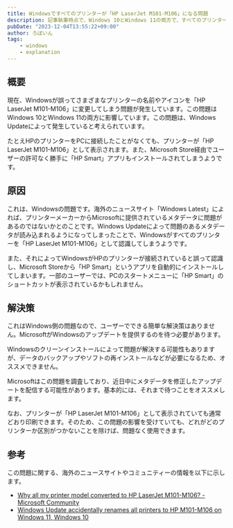 ```yaml
---
title: Windowsですべてのプリンターが「HP LaserJet M101-M106」になる問題
description: 記事執筆時点で、Windows 10とWindows 11の両方で、すべてのプリンターのモデル名が実際のメーカーや型番に関係なく「HP LaserJet M101-M106」として表示される問題が発生しています。
pubDate: "2023-12-04T13:55:22+09:00"
author: ろぼいん
tags:
    - windows
    - explanation
---
```


## 概要

現在、Windowsが誤ってさまざまなプリンターの名前やアイコンを「HP LaserJet M101-M106」に変更してしまう問題が発生しています。この問題はWindows 10とWindows 11の両方に影響しています。この問題は、Windows Updateによって発生していると考えられています。

たとえHPのプリンターをPCに接続したことがなくても、プリンターが「HP LaserJet M101-M106」として表示されます。また、Microsoft Store経由でユーザーの許可なく勝手に「HP Smart」アプリもインストールされてしまうようです。

## 原因

これは、Windowsの問題です。海外のニュースサイト「Windows Latest」によれば、プリンターメーカーからMicrosoftに提供されているメタデータに問題があるのではないかとのことです。Windows Updateによって問題のあるメタデータが読み込まれるようになってしまったことで、Windowsがすべてのプリンターを「HP LaserJet M101-M106」として認識してしまうようです。

また、それによってWindowsがHPのプリンターが接続されていると誤って認識し、Microsoft Storeから「HP Smart」というアプリを自動的にインストールしてしまいます。一部のユーザーでは、PCのスタートメニューに「HP Smart」のショートカットが表示されているかもしれません。

## 解決策

これはWindows側の問題なので、ユーザーでできる簡単な解決策はありません。MicrosoftがWindowsのアップデートを提供するのを待つ必要があります。

Windowsのクリーンインストールによって問題が解決する可能性もありますが、データのバックアップやソフトの再インストールなどが必要になるため、オススメできません。

Microsoftはこの問題を調査しており、近日中にメタデータを修正したアップデートを配信する可能性があります。基本的には、それまで待つことをオススメします。

なお、プリンターが「HP LaserJet M101-M106」として表示されていても通常どおり印刷できます。そのため、この問題の影響を受けていても、どれがどのプリンターか区別がつかないことを除けば、問題なく使用できます。

## 参考

この問題に関する、海外のニュースサイトやコミュニティーの情報を以下に示します。

- [Why all my printer model converted to HP LaserJet M101-M106? - Microsoft Community](https://answers.microsoft.com/en-us/windows/forum/all/why-all-my-printer-model-converted-to-hp-laserjet/1b39d3c1-199e-4a5f-987f-729401d7e8f5)
- [Windows Update accidentally renames all printers to HP M101-M106 on Windows 11, Windows 10](https://www.windowslatest.com/2023/12/04/windows-update-accidentally-renames-all-printers-to-hp-m101-m106-on-windows-11-windows-10/)
